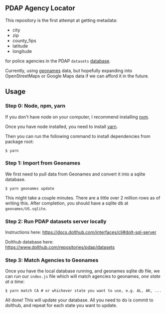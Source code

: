 PDAP Agency Locator
---

This repository is the first attempt at getting metadata:

* city
* zip
* county_fips
* latitude
* longitude

for police agencies in the PDAP `datasets`
[database](https://www.dolthub.com/repositories/pdap/datasets).

Currently, using [geonames](http://www.geonames.org/) data, but hopefully
expanding into OpenStreetMaps or Google Maps data if we can afford it in the
future.

## Usage

### Step 0: Node, npm, yarn

If you don't have node on your computer, I recommend installing
[nvm](https://github.com/nvm-sh/nvm).

Once you have node installed, you need to install
[yarn](https://yarnpkg.com/).

Then you can run the following command to install dependencies from package root:

```
$ yarn
```

### Step 1: Import from Geonames

We first need to pull data from Geonames and convert it into a sqlite database.

```
$ yarn geonames update
```

This might take a couple minutes. There are a little over 2 million rows as of
writing this. After completion, you should have a sqlite db at
`geonames/US.sqlite`.

### Step 2: Run PDAP datasets server locally

Instructions here: https://docs.dolthub.com/interfaces/cli#dolt-sql-server

Dolthub database here: https://www.dolthub.com/repositories/pdap/datasets

### Step 3: Match Agencies to Geonames

Once you have the local database running, and geonames sqlite db file, we can
run our `index.js` file which will match agencies to geonames, *one state at a
time*:

```
$ yarn match CA # or whichever state you want to use, e.g. AL, AK, ...
```

All done! This will update your database. All you need to do is commit to
dolthub, and repeat for each state you want to update.
